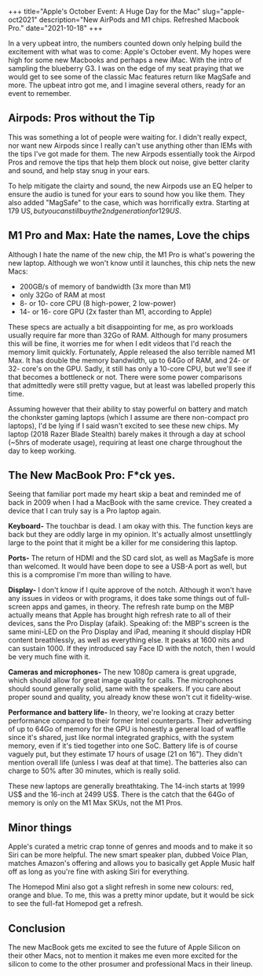 +++
title="Apple's October Event: A Huge Day for the Mac"
slug="apple-oct2021"
description="New AirPods and M1 chips. Refreshed Macbook Pro."
date="2021-10-18"
+++

In a very upbeat intro, the numbers counted down only helping build the excitement with what was to come: Apple's October event. My hopes were high for some new Macbooks and perhaps a new iMac. With the intro of sampling the blueberry G3. I was on the edge of my seat praying that we would get to see some of the classic Mac features return like MagSafe and more. The upbeat intro got me, and I imagine several others, ready for an event to remember. 

## Airpods: Pros without the Tip

This was something a lot of people were waiting for. I didn't really expect, nor want new Airpods since I really can't use anything other than IEMs with the tips I've got made for them. The new Airpods essentially took the Airpod Pros and remove the tips that help them block out noise, give better clarity and sound, and help stay snug in your ears.

To help mitigate the clairty and sound, the new Airpods use an EQ helper to ensure the audio is tuned for your ears to sound how you like them. They also added "MagSafe" to the case, which was horrifically extra. Starting at 179 US$, but you can still buy the 2nd generation for 129 US$. 

## M1 Pro and Max: Hate the names, Love the chips
Although I hate the name of the new chip, the M1 Pro is what's powering the new laptop. Although we won't know until it launches, this chip nets the new Macs:
- 200GB/s of memory of bandwidth (3x more than M1)
- only 32Go of RAM at most
- 8- or 10- core CPU (8 high-power, 2 low-power)
- 14- or 16- core GPU (2x faster than M1, according to Apple)

These specs are actually a bit disappointing for me, as pro workloads usually require far more than 32Go of RAM. Although for many prosumers this will be fine, it worries me for when I edit videos that I'd reach the memory limit quickly. Fortunately, Apple released the also terrible named M1 Max. It has double the memory bandwidth, up to 64Go of RAM, and 24- or 32- core's on the GPU. Sadly, it still has only a 10-core CPU, but we'll see if that becomes a bottleneck or not. There were some power comparisons that admittedly were still pretty vague, but at least was labelled properly this time.

Assuming however that their ability to stay powerful on battery and match the chonkster gaming laptops (which I assume are there non-compact pro laptops), I'd be lying if I said wasn't excited to see these new chips. My laptop (2018 Razer Blade Stealth) barely makes it through a day at school (~5hrs of moderate usage), requiring at least one charge throughout the day to keep working.

## The New MacBook Pro: F\*ck yes.
Seeing that familiar port made my heart skip a beat and reminded me of back in 2009 when I had a MacBook with the same crevice. They created a device that I can truly say is a Pro laptop again.
  
**Keyboard-** The touchbar is dead. I am okay with this. The function keys are back but they are oddly large in my opinion. It's actually almost unsettlingly large to the point that it might be a killer for me considering this laptop.

**Ports-** The return of HDMI and the SD card slot, as well as MagSafe is more than welcomed. It would have been dope to see a USB-A port as well, but this is a compromise I'm more than willing to have.

**Display-** I don't know if I quite approve of the notch. Although it won't have any issues in videos or with programs, it does take some things out of full-screen apps and games, in theory. The refresh rate bump on the MBP actually means that Apple has brought high refresh rate to all of their devices, sans the Pro Display (afaik). Speaking of: the MBP's screen is the same mini-LED on the Pro Display and iPad, meaning it should display HDR content breathlessly, as well as everything else. It peaks at 1600 nits and can sustain 1000. If they introduced say Face ID with the notch, then I would be very much fine with it.

**Cameras and microphones-** The new 1080p camera is great upgrade, which should allow for great image quality for calls. The microphones should sound generally solid, same with the speakers. If you care about proper sound and quality, you already know these won't cut it fidelity-wise. 

**Performance and battery life-** In theory, we're looking at crazy better performance compared to their former Intel counterparts. Their advertising of up to 64Go of memory for the GPU is honestly a general load of waffle since it's shared, just like normal integrated graphics, with the system memory, even if it's tied together into one SoC. Battery life is of course vaguely put, but they estimate 17 hours of usage (21 on 16"). They didn't mention overall life (unless I was deaf at that time). The batteries also can charge to 50% after 30 minutes, which is really solid.

These new laptops are generally breathtaking. The 14-inch starts at 1999 US$ and the 16-inch at 2499 US$. There is the catch that the 64Go of memory is only on the M1 Max SKUs, not the M1 Pros.

## Minor things
Apple's curated a metric crap tonne of genres and moods and to make it so Siri can be more helpful. The new smart speaker plan, dubbed Voice Plan, matches Amazon's offering and allows you to basically get Apple Music half off as long as you're fine with asking Siri for everything.

The Homepod Mini also got a slight refresh in some new colours: red, orange and blue. To me, this was a pretty minor update, but it would be sick to see the full-fat Homepod get a refresh.

## Conclusion
The new MacBook gets me excited to see the future of Apple Silicon on their other Macs, not to mention it makes me even more excited for the silicon to come to the other prosumer and professional Macs in their lineup. 
